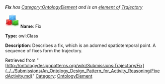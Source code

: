 ___Fix__ has [Category:OntologyElement](../../Category/OntologyElement.md "Category:OntologyElement") and is an [element of](../../Property/ElementOf.md "Property:ElementOf") [Trajectory](../../Submissions/Trajectory.md "Submissions:Trajectory")_


  




[![Class](../../images/thumb/2/27/Class.gif/45px-Class.gif)](../../Image/Class.gif.md "Class")
__Name__: Fix 


__Type:__ owl:Class 


__Description__: Describes a fix, which is an adorned spatiotemporal point. A sequence of fixes form the trajectory. 





Retrieved from "[http://ontologydesignpatterns.org/wiki/Submissions:Trajectory/Fix](../../Submissions/An_Ontology_Design_Pattern_for_Activity_Reasoning/FixedActivity.md)"
 [Category](http://ontologydesignpatterns.org/wiki/Special:Categories "Special:Categories"): [OntologyElement](../../Category/OntologyElement.md "Category:OntologyElement")